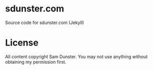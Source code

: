 sdunster.com
============

Source code for sdunster.com (Jekyll)

License
=======

All content copyright Sam Dunster. You may not use anything without obtaining my permission first.

